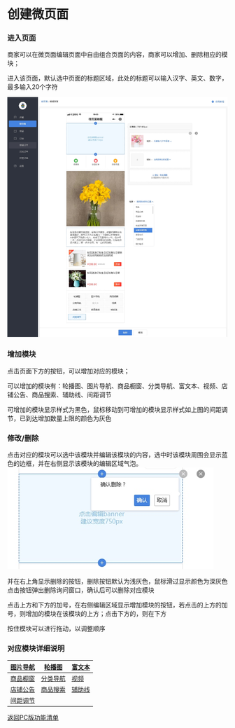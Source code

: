# 创建微页面
### 进入页面
商家可以在微页面编辑页面中自由组合页面的内容，商家可以增加、删除相应的模块；

进入该页面，默认选中页面的标题区域，此处的标题可以输入汉字、英文、数字，最多输入20个字符

![](media/15364829981285/15364833817863.jpg)

### 增加模块
点击页面下方的按钮，可以增加对应的模块；

可以增加的模块有：轮播图、图片导航、商品橱窗、分类导航、富文本、视频、店铺公告、商品搜索、辅助线、间距调节

可增加的模块显示样式为黑色，鼠标移动到可增加的模块显示样式如上图的间距调节，已到达增加数量上限的颜色为灰色

### 修改/删除

点击对应的模块可以选中该模块并编辑该模块的内容，选中时该模块周围会显示蓝色的边框，并在右侧显示该模块的编辑区域气泡。
![](media/15364829981285/15365446896658.jpg)

并在右上角显示删除的按钮，删除按钮默认为浅灰色，鼠标滑过显示颜色为深灰色
点击按钮弹出删除询问窗口，确认后可以删除对应模块

点击上方和下方的加号，在右侧编辑区域显示增加模块的按钮，若点击的上方的加号，则增加的模块在该模块的上方；点击下方的，则在下方

按住模块可以进行拖动，以调整顺序


### 对应模块详细说明

|[图片导航](mweblib://15365486731729)|[轮播图](mweblib://15365485647284)|[富文本](mweblib://15365591582509)|
| --- | --- | --- |
|[商品橱窗](mweblib://15365621883313)|[分类导航](mweblib://15365642240382)|[视频](mweblib://15365670374427)|
|[店铺公告](mweblib://15365670292314)|[商品搜索](mweblib://15365670257839)|[辅助线](mweblib://15365670210813)|
|[间距调节](mweblib://15365668696176)|||

[ 返回PC版功能清单](mweblib://15365566054481)